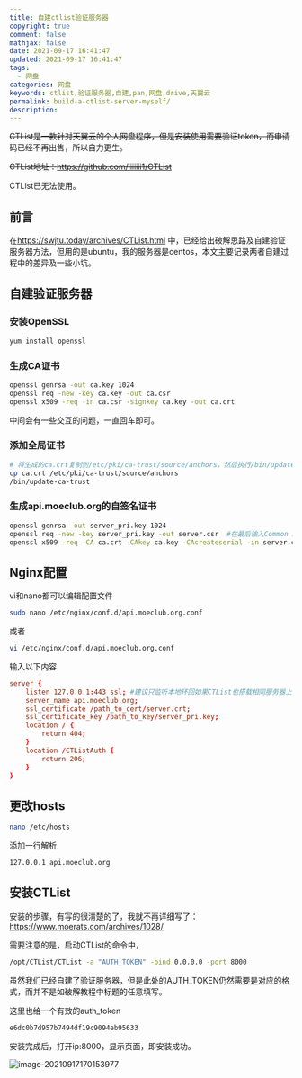 ```yaml
---
title: 自建ctlist验证服务器
copyright: true
comment: false
mathjax: false
date: 2021-09-17 16:41:47
updated: 2021-09-17 16:41:47
tags:
  - 网盘
categories: 网盘
keywords: ctlist,验证服务器,自建,pan,网盘,drive,天翼云
permalink: build-a-ctlist-server-myself/
description:
---
```


~~CTList是一款针对天翼云的个人网盘程序，但是安装使用需要验证token，而申请码已经不再出售，所以自力更生。~~

~~CTList地址：<https://github.com/iiiiiii1/CTList>~~

CTList已无法使用。

<!-- more -->

## 前言

在<https://swjtu.today/archives/CTList.html> 中，已经给出破解思路及自建验证服务器方法，但用的是ubuntu，我的服务器是centos，本文主要记录两者自建过程中的差异及一些小坑。

## 自建验证服务器

### 安装OpenSSL

```bash
yum install openssl
```

### 生成CA证书

```bash
openssl genrsa -out ca.key 1024
openssl req -new -key ca.key -out ca.csr
openssl x509 -req -in ca.csr -signkey ca.key -out ca.crt
```

中间会有一些交互的问题，一直回车即可。

### 添加全局证书

```bash
# 将生成的ca.crt复制到/etc/pki/ca-trust/source/anchors，然后执行/bin/update-ca-trust
cp ca.crt /etc/pki/ca-trust/source/anchors
/bin/update-ca-trust
```

### 生成api.moeclub.org的自签名证书

```bash
openssl genrsa -out server_pri.key 1024
openssl req -new -key server_pri.key -out server.csr  #在最后输入Common Name时填入api.moeclub.org
openssl x509 -req -CA ca.crt -CAkey ca.key -CAcreateserial -in server.csr -out server.crt
```

## Nginx配置

vi和nano都可以编辑配置文件

```bash
sudo nano /etc/nginx/conf.d/api.moeclub.org.conf
```

或者

```bash
vi /etc/nginx/conf.d/api.moeclub.org.conf
```

输入以下内容

```conf
server {
    listen 127.0.0.1:443 ssl; #建议只监听本地环回如果CTList也搭载相同服务器上，否则填本机的公网ip
    server_name api.moeclub.org;
    ssl_certificate /path_to_cert/server.crt;
    ssl_certificate_key /path_to_key/server_pri.key;
    location / {
        return 404;
    }
    location /CTListAuth {
        return 206;
    }
}
```

## 更改hosts

```bash
nano /etc/hosts
```

添加一行解析

```txt
127.0.0.1 api.moeclub.org
```

## 安装CTList

安装的步骤，有写的很清楚的了，我就不再详细写了：<https://www.moerats.com/archives/1028/>

需要注意的是，启动CTList的命令中，

```bash
/opt/CTList/CTList -a "AUTH_TOKEN" -bind 0.0.0.0 -port 8000
```

虽然我们已经自建了验证服务器，但是此处的AUTH_TOKEN仍然需要是对应的格式，而并不是如破解教程中标题的任意填写。

这里也给一个有效的auth_token

```txt
e6dc0b7d957b7494df19c9094eb95633
```

安装完成后，打开ip:8000，显示页面，即安装成功。

![image-20210917170153977](https://cdn.jsdelivr.net/gh/LaicZhang/picture-bed/com/image-20210917170153977.png)
